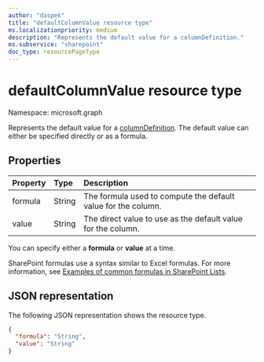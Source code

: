 ```yaml
---
author: "daspek"
title: "defaultColumnValue resource type"
ms.localizationpriority: medium
description: "Represents the default value for a columnDefinition."
ms.subservice: "sharepoint"
doc_type: resourcePageType
---
```


# defaultColumnValue resource type

Namespace: microsoft.graph

Represents the default value for a [columnDefinition](columndefinition.md). The default value can either be specified directly or as a formula.

## Properties

| Property | Type   | Description                                                   |
|:---------|:-------|:--------------------------------------------------------------|
| formula  | String | The formula used to compute the default value for the column. |
| value    | String | The direct value to use as the default value for the column.  |

You can specify either a **formula** or **value** at a time.

SharePoint formulas use a syntax similar to Excel formulas. For more information, see [Examples of common formulas in SharePoint Lists](https://support.microsoft.com/office/examples-of-common-formulas-in-lists-d81f5f21-2b4e-45ce-b170-bf7ebf6988b3).

## JSON representation

The following JSON representation shows the resource type.

<!-- { "blockType": "resource", "@type": "microsoft.graph.defaultColumnValue" } -->

```json
{
  "formula": "String",
  "value": "String"
}
```

<!-- {
  "type": "#page.annotation",
  "description": "",
  "keywords": "",
  "section": "documentation",
  "tocPath": "Resources/DefaultColumnValue"
} -->

